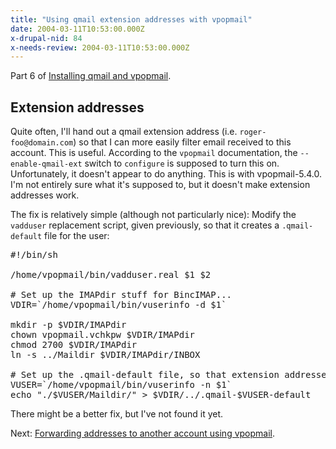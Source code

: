 ```yaml
---
title: "Using qmail extension addresses with vpopmail"
date: 2004-03-11T10:53:00.000Z
x-drupal-nid: 84
x-needs-review: 2004-03-11T10:53:00.000Z
---
```

Part 6 of [Installing qmail and vpopmail](/node/view/165).

## Extension addresses

Quite often, I'll hand out a qmail extension address (i.e. `roger-foo@domain.com`) so that I can more easily filter email received to this account. This is useful. According to the `vpopmail` documentation, the `--enable-qmail-ext` switch to `configure` is supposed to turn this on. Unfortunately, it doesn't appear to do anything. This is with vpopmail-5.4.0\. I'm not entirely sure what it's supposed to, but it doesn't make extension addresses work.

The fix is relatively simple (although not particularly nice): Modify the `vadduser` replacement script, given previously, so that it creates a `.qmail-default` file for the user:

<pre>#!/bin/sh

/home/vpopmail/bin/vadduser.real $1 $2

# Set up the IMAPdir stuff for BincIMAP...
VDIR=`/home/vpopmail/bin/vuserinfo -d $1`

mkdir -p $VDIR/IMAPdir
chown vpopmail.vchkpw $VDIR/IMAPdir
chmod 2700 $VDIR/IMAPdir
ln -s ../Maildir $VDIR/IMAPdir/INBOX

# Set up the .qmail-default file, so that extension addresses work correctly...
VUSER=`/home/vpopmail/bin/vuserinfo -n $1`
echo "./$VUSER/Maildir/" > $VDIR/../.qmail-$VUSER-default</pre>

There might be a better fix, but I've not found it yet.

Next: [Forwarding addresses to another account using vpopmail](/node/view/173).
